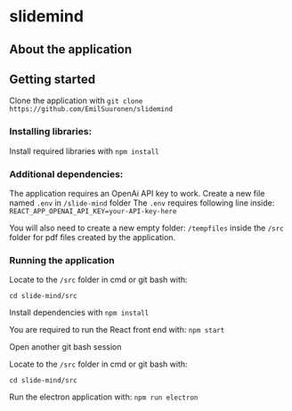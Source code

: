 # slidemind

## About the application

## Getting started

Clone the application with `git clone https://github.com/EmilSuuronen/slidemind`

### Installing libraries:

Install required libraries with `npm install`

### Additional dependencies:

The application requires an OpenAi API key to work.
Create a new file named `.env` in `/slide-mind` folder
The `.env` requires following line inside:
`REACT_APP_OPENAI_API_KEY=your-API-key-here`

You will also need to create a new empty folder: `/tempfiles` inside the `/src` folder for pdf files created by the application.

### Running the application

Locate to the `/src` folder in cmd or git bash with:

`cd slide-mind/src`

Install dependencies with
`npm install`

You are required to run the React front end with:
`npm start`

Open another git bash session

Locate to the `/src` folder in cmd or git bash with:

`cd slide-mind/src`

Run the electron application with:
`npm run electron`
